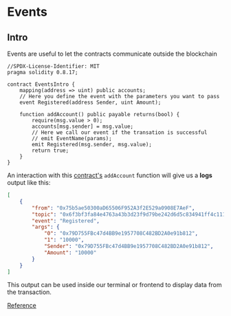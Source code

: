 # Events

## Intro

Events are useful to let the contracts communicate outside the blockchain

```Solidity
//SPDX-License-Identifier: MIT
pragma solidity 0.8.17;

contract EventsIntro {
    mapping(address => uint) public accounts;
    // Here you define the event with the parameters you want to pass
    event Registered(address Sender, uint Amount);

    function addAccount() public payable returns(bool) {
        require(msg.value > 0);
        accounts[msg.sender] = msg.value;
        // Here we call our event if the transation is successful
        // emit EventName(params);
        emit Registered(msg.sender, msg.value);
        return true;
    }
}
```

An interaction with this [contract's](https://mumbai.polygonscan.com/address/0x75b5ae50300aD65506F952A3f2E529a0908E7AeF) `addAccount` function will give us a **logs** output like this:

```JSON
[
	{
		"from": "0x75b5ae50300aD65506F952A3f2E529a0908E7AeF",
		"topic": "0x6f3bf3fa84e4763a43b3d23f9d79be242d6d5c834941ff4c1111b67469e1150c",
		"event": "Registered",
		"args": {
			"0": "0x79D755FBc47d4BB9e1957708C482BD2A0e91b812",
			"1": "10000",
			"Sender": "0x79D755FBc47d4BB9e1957708C482BD2A0e91b812",
			"Amount": "10000"
		}
	}
]
```

This output can be used inside our terminal or frontend to display data from the transaction.

[Reference](https://ethereum-blockchain-developer.com/2022-05-erc20-token/03-events-and-return-variables-1/)